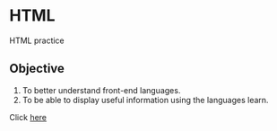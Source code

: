 # HTML
HTML practice

## Objective

1. To better understand front-end languages.
1. To be able to display useful information using the languages learn.

Click [here](HTMLPage1.html)